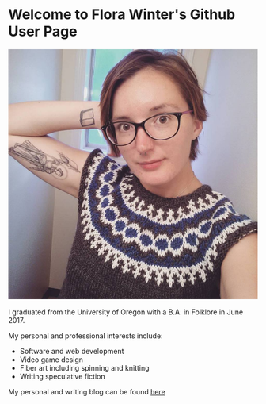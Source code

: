# Welcome to Flora Winter's Github User Page

![user image](images/profile_image.jpg)

I graduated from the University of Oregon with a B.A. in Folklore in June 2017.

My personal and professional interests include:
* Software and web development
* Video game design
* Fiber art including spinning and knitting
* Writing speculative fiction

My personal and writing blog can be found [here](http://thewordforgirl.blogspot.com/)

